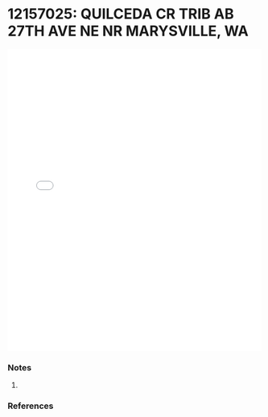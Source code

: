 # 12157025: QUILCEDA CR TRIB AB 27TH AVE NE NR MARYSVILLE, WA

<iframe src="/_static/stations/12157025_fdc.html" width="100%" height="600" frameborder="0"></iframe>

### Notes
1. 

### References

